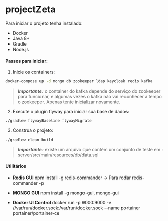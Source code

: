 # projectZeta

Para iniciar o projeto tenha instalado:

* Docker
* Java 8+
* Gradle
* Node.js

#### Passos para iniciar:

1. Inicie os containers: 
```sh
docker-compose up -d mongo db zookeeper ldap keycloak redis kafka
```
> **_Importante:_**  o container do kafka depende do serviço do zookeeper para funcionar, e algumas vezes o kafka não vai reconhecer a tempo o zookeeper. Apenas tente inicializar novamente.

2. Execute o plugin flyway para iniciar sua base de dados:
 
```sh
./gradlew flywayBaseline flywayMigrate
```

3. Construa o projeto:

```sh
./gradlew clean build
```

> **_Importante:_**  existe um arquivo que contém um conjunto de teste em : server/src/main/resources/db/data.sql

#### Utilitários

* **Redis GUI** npm install -g redis-commander -> Para rodar redis-commander -p <PORTA>

* **MONGO GUI** npm install -g mongo-gui, mongo-gui

* **Docker UI Control** docker run -p 9000:9000 -v //var/run/docker.sock:/var/run/docker.sock --name portainer portainer/portainer-ce